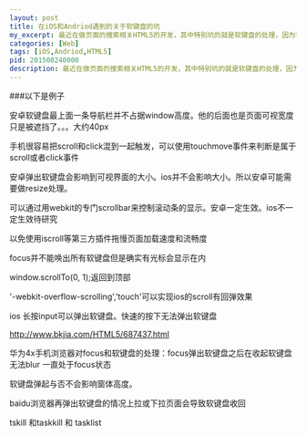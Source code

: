 ```yaml
---
layout: post
title: 在iOS和Andriod遇到的关于软键盘的坑
my_excerpt: 最近在做页面的搜索相关HTML5的开发，其中特别坑的就是软键盘的处理，因为针对不同的机型不同的系统对软键盘的处理都不一定一样。很多时候要针对具体机型做特殊化处理。
categories: [Web]
tags: [iOS,Andriod,HTML5]
pid: 201508240000
description: 最近在做页面的搜索相关HTML5的开发，其中特别坑的就是软键盘的处理，因为针对不同的机型不同的系统对软键盘的处理都不一定一样。很多时候要针对具体机型做特殊化处理。
---
```


###以下是例子

安卓软键盘最上面一条导航栏并不占据window高度。他的后面也是页面可视宽度只是被遮挡了。。。大约40px

手机很容易把scroll和click混到一起触发，可以使用touchmove事件来判断是属于scroll或者click事件

安卓弹出软键盘会影响到可视界面的大小。ios并不会影响大小。所以安卓可能需要做resize处理。

可以通过用webkit的专门scrollbar来控制滚动条的显示。安卓一定生效。ios不一定生效待研究

以免使用iscroll等第三方插件拖慢页面加载速度和流畅度

focus并不能唤出所有软键盘但是确实有光标会显示在内


window.scrollTo(0, 1);返回到顶部

'-webkit-overflow-scrolling','touch'可以实现ios的scroll有回弹效果

ios 长按input可以弹出软键盘。快速的按下无法弹出软键盘

http://www.bkjia.com/HTML5/687437.html

华为4x手机浏览器对focus和软键盘的处理：focus弹出软键盘之后在收起软键盘无法blur 一直处于focus状态

软键盘弹起与否不会影响窗体高度。

baidu浏览器再弹出软键盘的情况上拉或下拉页面会导致软键盘收回

tskill 和taskkill 和 tasklist

